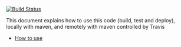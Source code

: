 [![Build Status](https://travis-ci.com/kasarama/CA3_back_start.svg?branch=main)](https://travis-ci.com/kasarama/CA3_back_start)


This document explains how to use this code (build, test and deploy), locally with maven, and remotely with maven controlled by Travis
 - [How to use](https://docs.google.com/document/d/1K6s6Tt65bzB8bCSE_NUE8alJrLRNTKCwax3GEm4OjOE/edit?usp=sharing)
